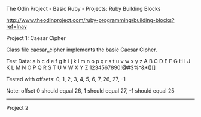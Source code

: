 The Odin Project - Basic Ruby - Projects: Ruby Building Blocks

http://www.theodinproject.com/ruby-programming/building-blocks?ref=lnav

Project 1: Caesar Cipher

Class file caesar_cipher implements the basic Caesar Cipher.

Test Data: 
a b c d e f g h i j k l m n o p q r s t u v w x y z A B C D E F G H I J K L M N O P Q R S T U V W X Y Z 1234567890!@#$%^&*()[]

Tested with offsets:
0, 1, 2, 3, 4, 5, 6, 7, 26, 27, -1

Note: offset 0 should equal 26, 1 should equal 27, -1 should equal 25

-------------------------------------------------------------

Project 2 
